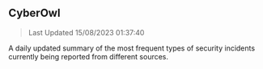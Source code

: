 ## CyberOwl 
> Last Updated 15/08/2023 01:37:40 


A daily updated summary of the most frequent types of security incidents currently being reported from different sources.

